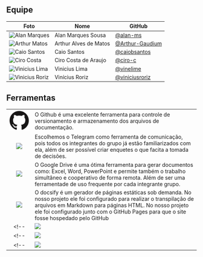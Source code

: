 ## Equipe
 Foto | Nome | GitHub |
 ---- | ---- | ------ |
<img src="https://github.com/alan-ms.png" alt="Alan Marques" width="100">           | Alan Marques Sousa | [@alan-ms](https://github.com/alan-ms) |
<img src="https://github.com/Arthur-Gaudium.png" alt="Arthur Matos" width="100">    | Arthur Alves de Matos  | [@Arthur-Gaudium](https://github.com/Arthur-Gaudium) |
<img src="https://github.com/caiobsantos.png" alt="Caio Santos" width="100">        | Caio Santos | [@caiobsantos](https://github.com/caiobsantos) |
<img src="https://github.com/ciro-c.png" alt="Ciro Costa" width="100">              | Ciro Costa de Araujo | [@ciro-c](https://github.com/ciro-c) |
<img src="https://github.com/vinelime.png" alt="Vinicius Lima" width="100">         | Vinicius Lima | [@vinelime](https://github.com/vinelime) |
<img src="https://github.com/viniciusroriz.png" alt="Vinicius Roriz" width="100">   | Vinícius Roriz | [@viniciusroriz](https://github.com/viniciusroriz) |

<i class="devicon-devicon-plain"></i>
## Ferramentas
|     |     | 
| :-: | :- |
| <img src="https://raw.githubusercontent.com/devicons/devicon/master/icons/github/github-original.svg" width="200"> | O Github é uma excelente ferramenta para controle de versionamento e armazenamento dos arquivos de documentação. |
| <img src="_media/logos/telegram.png" width="200"> | Escolhemos o Telegram como ferramenta de comunicação, pois todos os integrantes do grupo já estão familiarizados com ela, além de ser possível criar enquetes o que facita a tomada de decisões. |
| <img src="_media/logos/drive.png" width="200"> | O Google Drive é uma ótima ferramenta para gerar documentos como: Excel, Word, PowerPoint e permite também o trabalho simultâneo e cooperativo de forma remota. Além de ser uma ferramentade de uso frequente por cada integrante grupo. |
| <img src="_media/logos/docsify-logo.png" width="200"> | O docsify é um gerador de páginas estáticas sob demanda. No nosso projeto ele foi configurado para realizar o transpilação de arquivos em Markdown para páginas HTML. No nosso projeto ele foi configurado junto com o GitHub Pages para que o site fosse hospedado pelo GitHub  |
<!-- | <img src="_media/logos/obs.png" width="200"> | OBS (Open Broadcast Software) é um programa de gravação de tela open source, uma das maiores vantagens se comparado com a própria gravação das video chamadas é a de ficar armazenado localmente ao invés de gravar e em seguida ter que baixar. | -->
<!-- | <img src="_media/logos/youtube.png" width="200"> | Youtube atualmente é uma das ferramentas de streming de video mais populares do mundo, a divulgação das apresentações por meio dessa plataforma torna o acesso muito mais simples e fácil.  | -->
<!-- | <img src="https://cdn.jsdelivr.net/gh/devicons/devicon@v2.14.0/devicon.min.css" width="500"> | Figma é um editor gráfico de vetor e prototipagem de projetos de design baseado principalmente no navegador web, com ferramentas offline adicionais para aplicações desktop para GNU/Linux, macOS e Windows. | -->



